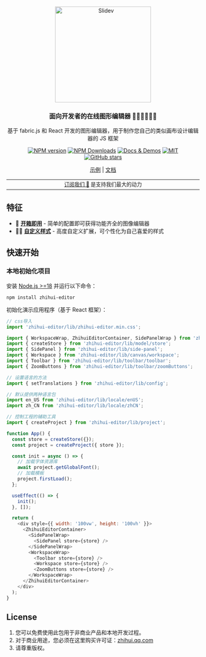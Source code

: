 <br>
<p align="center">
<a href="https://liaojunhao.github.io/zhihui-editor" target="_blank">
<img src="https://zhihui.gtimg.com/logo3.png" alt="Slidev" height="250" width="250"/>
</a>

</p>
<h3 align="center">
面向开发者的<b>在线图形编辑器</b> 🧑‍💻👩‍💻👨‍💻
</h3>
<p align="center">基于 fabric.js 和 React 开发的图形编辑器，用于制作您自己的类似画布设计编辑器的 JS 框架</p>

<p align="center">
<a href="https://www.npmjs.com/package/zhihui-editor" target="__blank"><img src="https://img.shields.io/npm/v/zhihui-editor?color=3a2be0" alt="NPM version"></a>
<a href="https://www.npmjs.com/package/zhihui-editor" target="__blank"><img alt="NPM Downloads" src="https://img.shields.io/npm/dm/zhihui-editor?color=3a2be0&label="></a>
<a href="https://liaojunhao.github.io/zhihui-editor" target="__blank"><img src="https://img.shields.io/static/v1?label=&message=docs%20%26%20demos&color=3a2be0" alt="Docs & Demos"></a>
<a href="https://github.com/liaojunhao/zhihui-editor?tab=MIT-1-ov-file" target="__blank"><img src="https://img.shields.io/github/license/liaojunhao/zhihui-editor?color=3a2be0" alt="MIT"></a>
<br>
<a href="https://github.com/liaojunhao/zhihui-editor" target="__blank"><img alt="GitHub stars" src="https://img.shields.io/github/stars/liaojunhao/zhihui-editor?style=social"></a>
</p>

<p align="center">
  <a href="https://static.taishan.qq.com/h5/desgin/index.html">示例</a> | <a href="https://liaojunhao.github.io/zhihui-editor">文档</a>
</p>

<div align="center">
<table>
<tbody>
<td align="center">
<img width="2000" height="0" alt="" aria-hiden><br>
<sub> <a href="https://liaojunhao.github.io/zhihui-editor/pricing">订阅我们 💖</a> 是支持我们最大的动力</sub><br>
<img width="2000" height="0" alt="" aria-hiden>
</td>
</tbody>
</table>
</div>

## 特征

- 📝 [**开箱即用**](https://liaojunhao.github.io/zhihui-editor/docs/intro) - 简单的配置即可获得功能齐全的图像编辑器
- 🧑‍💻 [**自定义样式**](https://liaojunhao.github.io/zhihui-editor/docs/theme) - 高度自定义扩展，可个性化为自己喜爱的样式

## 快速开始

### 本地初始化项目

安装 [Node.js >=18](https://nodejs.org/) 并运行以下命令：

```
npm install zhihui-editor
```

初始化演示应用程序（基于 React 框架）：

```js
// css导入
import 'zhihui-editor/lib/zhihui-editor.min.css';

import { WorkspaceWrap, ZhihuiEditorContainer, SidePanelWrap } from 'zhihui-editor';
import { createStore } from 'zhihui-editor/lib/model/store';
import { SidePanel } from 'zhihui-editor/lib/side-panel';
import { Workspace } from 'zhihui-editor/lib/canvas/workspace';
import { Toolbar } from 'zhihui-editor/lib/toolbar/toolbar';
import { ZoomButtons } from 'zhihui-editor/lib/toolbar/zoomButtons';

// 设置语言的方法
import { setTranslations } from 'zhihui-editor/lib/config';

// 默认提供两种语言包
import en_US from 'zhihui-editor/lib/locale/enUS';
import zh_CN from 'zhihui-editor/lib/locale/zhCN';

// 控制工程的辅助工具
import { createProject } from 'zhihui-editor/lib/project';
```

```js
function App() {
  const store = createStore({});
  const project = createProject({ store });

  const init = async () => {
    // 加载字体资源库
    await project.getGlobalFont();
    // 加载模板
    project.firstLoad();
  };

  useEffect(() => {
    init();
  }, []);

  return (
    <div style={{ width: '100vw', height: '100vh' }}>
      <ZhihuiEditorContainer>
        <SidePanelWrap>
          <SidePanel store={store} />
        </SidePanelWrap>
        <WorkspaceWrap>
          <Toolbar store={store} />
          <Workspace store={store} />
          <ZoomButtons store={store} />
        </WorkspaceWrap>
      </ZhihuiEditorContainer>
    </div>
  );
}
```

## License

1. 您可以免费使用此包用于非商业产品和本地开发过程。
2. 对于商业用途，您必须在这里购买许可证：[zhihui.qq.com](https://zhihui.qq.com/)
3. 请尊重版权。

<br>

